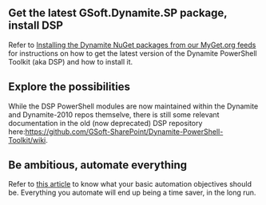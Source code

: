 ## Get the latest GSoft.Dynamite.SP package, install DSP

Refer to [Installing the Dynamite NuGet packages from our MyGet.org feeds](https://github.com/GSoft-SharePoint/Dynamite/wiki/Installing-the-Dynamite-NuGet-packages-from-our-MyGet.org-feeds#solution-wide-package-gsoftdynamitesp) for instructions on how to get the latest version of the Dynamite PowerShell Toolkit (aka DSP) and how to install it.

## Explore the possibilities

While the DSP PowerShell modules are now maintained within the Dynamite and Dynamite-2010 repos themselve, there is still some relevant documentation in the old (now deprecated) DSP repository here:https://github.com/GSoft-SharePoint/Dynamite-PowerShell-Toolkit/wiki.

## Be ambitious, automate everything

Refer to [this article](https://github.com/GSoft-SharePoint/Dynamite/wiki/On-the-evils-of-Visual-Studio-based-deployments#automate-your-test-and-production-site-initialization-process) to know what your basic automation objectives should be. Everything you automate will end up being a time saver, in the long run.
